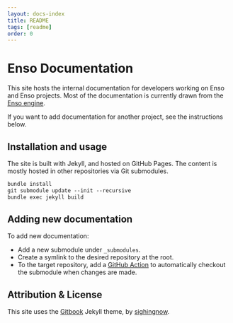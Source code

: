 ```yaml
---
layout: docs-index
title: README
tags: [readme]
order: 0
---
```


# Enso Documentation

This site hosts the internal documentation for developers working on Enso and Enso projects. Most of the documentation is currently drawn from the [Enso engine](https://github.com/luna/enso/tree/master/docs).

If you want to add documentation for another project, see the instructions below.

## Installation and usage

The site is built with Jekyll, and hosted on GitHub Pages. The content is mostly hosted in other repositories via Git submodules.

```markdown
bundle install 
git submodule update --init --recursive
bundle exec jekyll build
```

## Adding new documentation

To add new documentation:

- Add a new submodule under `_submodules`.
- Create a symlink to the desired repository at the root.
- To the target repository, add a [GitHub Action](https://github.com/luna/enso/blob/master/.github/workflows/docs.yml) to automatically checkout the submodule when changes are made.

## Attribution & License

This site uses the [Gitbook](https://github.com/sighingnow/jekyll-gitbook) Jekyll theme, by [sighingnow](https://github.com/sighingnow).

